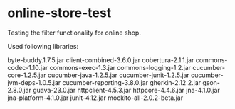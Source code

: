 # online-store-test
Testing the filter functionality for online shop.



Used following libraries:

byte-buddy.1.7.5.jar
client-combined-3.6.0.jar
cobertura-2.1.1.jar
commons-codec-1.10.jar
commons-exec-1.3.jar
commons-logging-1.2.jar
cucumber-core-1.2.5.jar
cucumber-java-1.2.5.jar
cucumber-junit-1.2.5.jar
cucumber-jvm-deps-1.0.5.jar
cucumber-reporting-3.8.0.jar
gherkin-2.12.2.jar
gson-2.8.0.jar
guava-23.0.jar
httpclient-4.5.3.jar
httpcore-4.4.6.jar
jna-4.1.0.jar
jna-platform-4.1.0.jar
junit-4.12.jar
mockito-all-2.0.2-beta.jar
